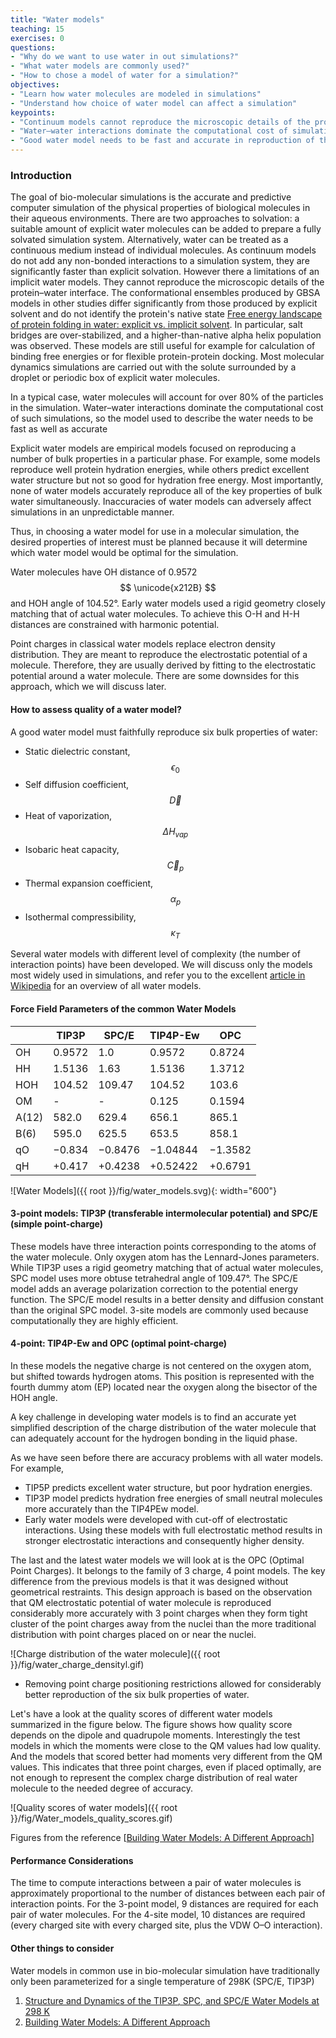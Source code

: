 ```yaml
---
title: "Water models"
teaching: 15
exercises: 0
questions:
- "Why do we want to use water in out simulations?"
- "What water models are commonly used?"
- "How to chose a model of water for a simulation?"
objectives:
- "Learn how water molecules are modeled in simulations"
- "Understand how choice of water model can affect a simulation"
keypoints:
- "Continuum models cannot reproduce the microscopic details of the protein–water interface"
- "Water–water interactions dominate the computational cost of simulations"
- "Good water model needs to be fast and accurate in reproduction of the bulk properties of water"
---
```


### Introduction
The goal of bio-molecular simulations is the accurate and predictive computer simulation of the physical properties of biological molecules in their aqueous environments. There are two approaches to solvation: a suitable amount of explicit water molecules can be added to prepare a fully solvated simulation system. Alternatively, water can be treated as a continuous medium instead of individual molecules. As continuum models do not add any non-bonded interactions to a simulation system, they are significantly faster than explicit solvation. However there a limitations of an implicit water models. They cannot reproduce the microscopic details of the protein–water interface. The conformational ensembles produced by GBSA models in other studies differ significantly from those produced by explicit solvent and do not identify the protein's native state [Free energy landscape of protein folding in water: explicit vs. implicit solvent](https://onlinelibrary.wiley.com/doi/abs/10.1002/prot.10483). In particular, salt bridges are over-stabilized, and a higher-than-native alpha helix population was observed. These models are still useful for example for calculation of binding free energies or for flexible protein-protein docking. Most molecular dynamics simulations are carried out with the solute surrounded by a droplet or periodic box of explicit water molecules. 

In a typical case, water molecules will account for over 80% of the particles in the simulation. Water–water interactions dominate the computational cost of such simulations, so the model used to describe the water needs to be fast as well as accurate

Explicit water models are empirical models focused on reproducing a number of bulk properties in a particular phase. For example, some models reproduce well protein hydration energies, while others predict excellent water structure but not so good for hydration free energy. Most importantly, none of water models accurately reproduce all of the key properties of bulk water simultaneously. Inaccuracies of water models can adversely affect simulations in an unpredictable manner. 

Thus, in choosing a water model for use in a molecular simulation, the desired properties of interest must be planned because it will determine which water model would be optimal for the simulation.

Water molecules have OH distance of 0.9572 $$ \unicode{x212B} $$ and HOH angle of 104.52°. Early water models used a rigid geometry closely matching that of actual water molecules. To achieve this O-H and H-H distances are constrained with harmonic potential. 

Point charges in classical water models replace electron density distribution. They are meant to reproduce the electrostatic potential of a molecule. Therefore, they are usually derived by fitting to the electrostatic potential around a water molecule. There are some downsides for this approach, which we will discuss later. 

#### How to assess quality of a water model?
A good water model must faithfully reproduce six bulk properties of water:
- Static dielectric constant, $$ \epsilon_{0} $$
- Self diffusion coefficient, $$ \vec{D} $$
- Heat of vaporization, $$ \Delta{H}_{vap} $$
- Isobaric heat capacity, $$ \vec{C}_{p} $$
- Thermal expansion coefficient, $$ \alpha_{p} $$
- Isothermal compressibility, $$ \kappa_{T} $$

Several water models with different level of complexity (the number of interaction points) have been developed. We will discuss only the models most widely used in simulations, and refer you to the excellent [article in Wikipedia](https://en.wikipedia.org/wiki/Water_model) for an overview of all water models.

#### Force Field Parameters of the common Water Models

|     | TIP3P  | SPC/E   | TIP4P-Ew | OPC    |
|---  |--------|---------|----------|--------|
|OH   | 0.9572 | 1.0     | 0.9572   | 0.8724 |
|HH   | 1.5136 | 1.63    | 1.5136   | 1.3712 | 
|HOH  | 104.52 | 109.47  | 104.52   | 103.6  |
|OM   | -      |  -      | 0.125    | 0.1594 |
|A(12)| 582.0  |629.4    | 656.1    | 865.1  |
|B(6) | 595.0  |625.5    | 653.5    | 858.1  |
|qO   | −0.834 | −0.8476 | −1.04844 | −1.3582|
|qH   | +0.417 | +0.4238 | +0.52422 | +0.6791|

![Water Models]({{ root }}/fig/water_models.svg){: width="600"}

#### 3-point models: TIP3P (transferable intermolecular potential) and SPC/E  (simple point-charge)
These models have three interaction points corresponding to the atoms of the water molecule. Only oxygen atom has the Lennard-Jones parameters. While TIP3P uses a rigid geometry matching that of actual water molecules, SPC model uses more obtuse tetrahedral angle of 109.47°. The SPC/E model adds an average polarization correction to the potential energy function. The SPC/E model results in a better density and diffusion constant than the original SPC model. 3-site models are commonly used because computationally they are highly efficient.

#### 4-point: TIP4P-Ew and OPC (optimal point-charge)    
In these models the negative charge is not centered on the oxygen atom, but shifted towards hydrogen atoms. This position is represented with the fourth dummy atom (EP) located near the oxygen along the bisector of the HOH angle. 

A key challenge in developing water models is to find an accurate yet simplified description of the charge distribution of the water molecule that can adequately account for the hydrogen bonding in the liquid phase.

As we have seen before there are accuracy problems with all water models. For example,
- TIP5P predicts excellent water structure, but poor hydration energies. 
- TIP3P model predicts hydration free energies of small neutral molecules more accurately than the TIP4PEw model.
- Early water models were developed with cut-off of electrostatic interactions. Using these models with full electrostatic method results in stronger electrostatic interactions and consequently higher density.

The last and the latest water models we will look at is the OPC (Optimal Point Charges). It belongs to the family of 3 charge, 4 point models. The key difference from the previous models is that it was designed without geometrical restraints. This design approach is based on the observation that QM electrostatic potential of water molecule is reproduced considerably more accurately with 3 point charges when they form tight cluster of the point charges away from the nuclei than the more traditional distribution with point charges placed on or near the nuclei.

![Charge distribution of the water molecule]({{ root }}/fig/water_charge_densityl.gif)

- Removing point charge positioning restrictions allowed for considerably better reproduction of the six bulk properties of water.

Let's have a look at the quality scores of different water models summarized in the figure below. The figure shows how quality score depends on the dipole and quadrupole moments. Interestingly the test models in which the moments were close to the QM values had low quality. And the models that scored better had moments very different from the QM values. This indicates that three point charges, even if placed optimally, are not enough to represent the complex charge distribution of real water molecule to the needed degree of accuracy. 

![Quality scores of water models]({{ root }}/fig/Water_models_quality_scores.gif)

Figures from the reference [[Building Water Models: A Different Approach](https://pubs.acs.org/doi/abs/10.1021/jz501780a)] 

#### Performance Considerations
The time to compute interactions between a pair of water molecules is approximately proportional to the number of distances between each pair of interaction points. For the 3-point model, 9 distances are required for each pair of water molecules. For the 4-site model, 10 distances are required (every charged site with every charged site, plus the VDW O–O interaction).

#### Other things to consider
Water models in common use in bio-molecular simulation have traditionally only been parameterized for a single temperature of 298K (SPC/E, TIP3P)
 

1. [Structure and Dynamics of the TIP3P, SPC, and SPC/E Water Models at 298 K](https://pubs.acs.org/doi/full/10.1021/jp003020w)
2. [Building Water Models: A Different Approach](https://pubs.acs.org/doi/abs/10.1021/jz501780a)
